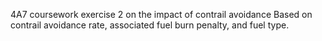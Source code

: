 4A7 coursework exercise 2 on the impact of contrail avoidance
Based on contrail avoidance rate, associated fuel burn penalty, and fuel type.
